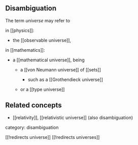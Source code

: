 
## Disambiguation

The term *universe* may refer to 

in [[physics]]:

* the [[observable universe]],

in [[mathematics]]:

* a [[mathematical universe]], being

  * a [[von Neumann universe]] of [[sets]]

    * such as a [[Grothendieck universe]]

  * or a [[type universe]] 





## Related concepts

* [[relativity]], [[relativistic universe]] (also disambiguation)

category: disambiguation

[[!redirects universe]]
[[!redirects universes]]